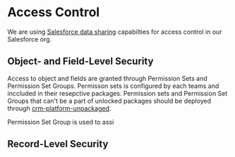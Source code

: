 # Access Control

We are using [Salesforce data sharing](https://help.salesforce.com/s/articleView?id=sf.security_data_access.htm&type=5) capabilties for access control in our Salesforce org.

## Object- and Field-Level Security

Access to object and fields are granted through Permission Sets and Permission Set Groups. Permisson sets is configured by each teams and inccluded in their resepctive packages. Permission sets and Permission Set Groups that can't be a part of unlocked packages should be deployed through [crm-platform-unpackaged](https://github.com/navikt/crm-platform-unpackaged).

Permission Set Group is used to assi

## Record-Level Security
